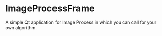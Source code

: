 # ImageProcessFrame
A simple Qt application for Image Process in which you can call for your own algorithm.
